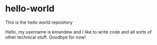 # hello-world
This is the hello world repository

Hello, my username is kmandew and i like to write code and all sorts of other technical stuff. Goodbye for now!
